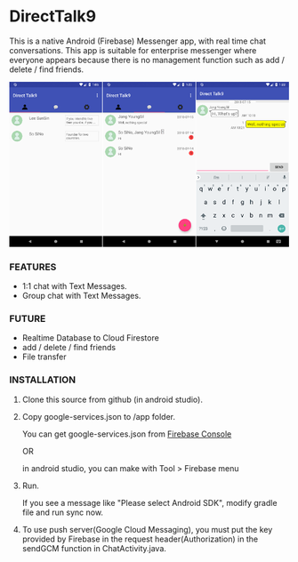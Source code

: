 # DirectTalk9 #
This is a native Android (Firebase) Messenger app, with real time chat conversations.
This app is suitable for enterprise messenger where everyone appears because there is no management function such as add / delete / find friends.

![Screenshot](./Screenshot.png)

### FEATURES ###
- 1:1 chat with Text Messages.
- Group chat with Text Messages.

### FUTURE ###
- Realtime Database to Cloud Firestore
- add / delete / find friends
- File transfer

### INSTALLATION ###
1. Clone this source from github (in android studio).
2. Copy google-services.json to /app folder.

   You can get google-services.json from [Firebase Console](https://support.google.com/firebase/answer/7015592?hl=en)
   
   OR
   
   in android studio, you can make with Tool > Firebase menu 
  
3. Run.
  
   If you see a message like "Please select Android SDK", modify gradle file and run sync now.


4. To use push server(Google Cloud Messaging), you must put the key provided by Firebase in the request header(Authorization) in the sendGCM function in ChatActivity.java.

